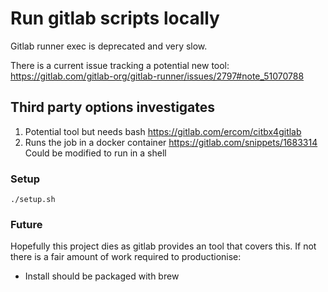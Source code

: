 # Run gitlab scripts locally

Gitlab runner exec is deprecated and very slow.

There is a current issue tracking a potential new tool:
https://gitlab.com/gitlab-org/gitlab-runner/issues/2797#note_51070788 

## Third party options investigates

1. Potential tool but needs bash 
https://gitlab.com/ercom/citbx4gitlab
2. Runs the job in a docker container
https://gitlab.com/snippets/1683314
Could be modified to run in a shell

### Setup
```
./setup.sh
```

### Future

Hopefully this project dies as gitlab provides an tool that covers this.  If not there is a fair
amount of work required to productionise:

- Install should be packaged with brew
